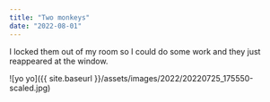 ```yaml
---
title: "Two monkeys"
date: "2022-08-01"
---
```


I locked them out of my room so I could do some work and they just reappeared at the window.

![yo yo]({{ site.baseurl }}/assets/images/2022/20220725_175550-scaled.jpg)
